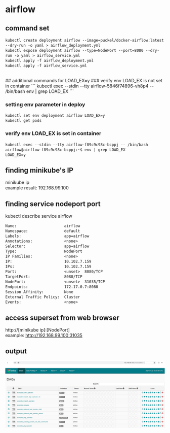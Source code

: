 # airflow

## command set
```
kubectl create deployment airflow --image=puckel/docker-airflow:latest --dry-run -o yaml > airflow_deployment.yml
kubectl expose deployment airflow --type=NodePort --port=8080 --dry-run -o yaml > airflow_service.yml
kubectl apply -f airflow_deployment.yml
kubectl apply -f airflow_service.yml
```

<br/>
## additional commands for LOAD_EX=y
### verify env LOAD_EX is not set in container
```
kubectl exec --stdin --tty airflow-5846f74896-vh8p4 -- /bin/bash
env | grep LOAD_EX
```

### setting env parameter in deploy
```
kubectl set env deployment airflow LOAD_EX=y
kubectl get pods
```

### verify env LOAD_EX is set in container
```
kubectl exec --stdin --tty airflow-f89c9c98c-bcppj -- /bin/bash
airflow@airflow-f89c9c98c-bcppj:~$ env | grep LOAD_EX
LOAD_EX=y
```

## finding minikube's IP
minikube ip<br/> 
example result: 192.168.99.100

## finding service nodeport port
kubectl describe service airflow

```
Name:                     airflow
Namespace:                default
Labels:                   app=airflow
Annotations:              <none>
Selector:                 app=airflow
Type:                     NodePort
IP Families:              <none>
IP:                       10.102.7.159
IPs:                      10.102.7.159
Port:                     <unset>  8080/TCP
TargetPort:               8080/TCP
NodePort:                 <unset>  31035/TCP
Endpoints:                172.17.0.7:8080
Session Affinity:         None
External Traffic Policy:  Cluster
Events:                   <none>
```
  
## access superset from web browser
http://[minikube ip]:[NodePort]<br/>
example: http://192.168.99.100:31035

## output
<img src="./airflow.jpg">

